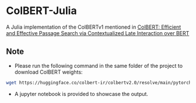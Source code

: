 # ColBERT-Julia
A Julia implementation of the ColBERTv1 mentioned in [ColBERT: Efficient and Effective Passage Search via Contextualized Late Interaction over BERT](https://arxiv.org/abs/2004.12832)

## Note
- Please run the following command in the same folder of the project to download ColBERT weights:
```bash
wget https://huggingface.co/colbert-ir/colbertv2.0/resolve/main/pytorch_model.bin?download=true -O pytorch_model.bin
```
- A jupyter notebook is provided to showcase the output.
